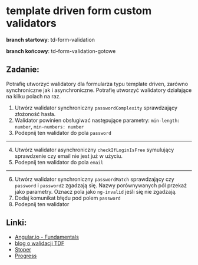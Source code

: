 # template driven form custom validators

**branch startowy**: td-form-validation

**branch końcowy**: td-form-validation-gotowe

## Zadanie:
Potrafię utworzyć walidatory dla formularza typu template driven, zarówno synchroniczne jak i asynchroniczne.
Potrafię utworzyć walidatory działające na kilku polach na raz.

1. Utwórz walidator synchroniczny `passwordComplexity` sprawdzający złożoność hasła.
1. Walidator powinien obsługiwać następujące parametry: `min-length: number`, `min-numbers: number`
1. Podepnij ten walidator do pola `password`
---
4. Utwórz walidator asynchroniczny `checkIfLoginIsFree` symulujący sprawdzenie czy email nie jest już w użyciu.
1. Podepnij ten walidator do pola `email`
---
6. Utwórz walidator synchroniczny `passwordMatch` sprawdzający czy `password` i `password2` zgadzają się.
   Nazwy porównywanych pól przekaż jako parametry. Oznacz pola jako `ng-invalid` jeśli się nie zgadzają.
1. Dodaj komunikat błędu pod polem `password`
1. Podepnij ten walidator

## Linki:
- [Angular.io - Fundamentals](https://angular.io/guide/form-validation)
- [blog o walidacji TDF](http://jasonwatmore.com/post/2018/11/10/angular-7-template-driven-forms-validation-example)
- [Stoper](https://vclock.com/stopwatch/#)
- [Progress](https://docs.google.com/spreadsheets/d/1nRTxDM1nSRz4mBU_tiln9GKsfncoPwonR0h6qGYxb_Q/edit#gid=285080725)
